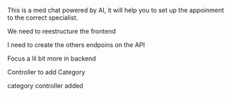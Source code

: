 This is a med chat powered by AI, it will help you to set up the appoinment to the correct specialist.

We need to reestructure the frontend

I need to create the others endpoins on the API

Focus a lil bit more in backend

Controller to add Category

category controller added
